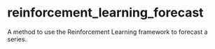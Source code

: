 # reinforcement_learning_forecast
A method to use the Reinforcement Learning framework to forecast a series.
